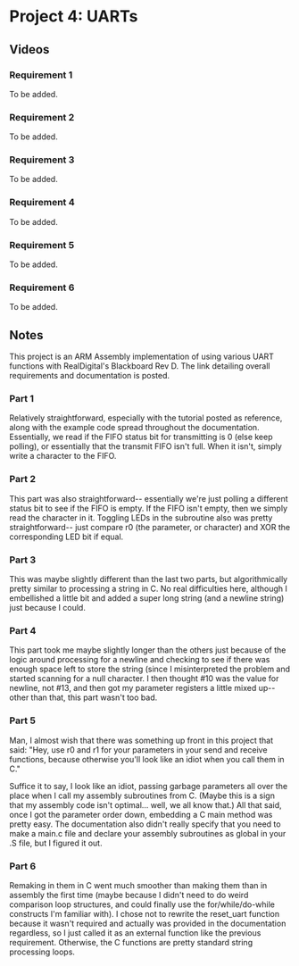 # Project 4: UARTs

## Videos
### Requirement 1
To be added.

### Requirement 2
To be added.

### Requirement 3
To be added.

### Requirement 4
To be added.

### Requirement 5
To be added.

### Requirement 6
To be added.

## Notes
This project is an ARM Assembly implementation of using various UART functions with RealDigital's Blackboard Rev D. The link detailing overall requirements and documentation is posted.

### Part 1
Relatively straightforward, especially with the tutorial posted as reference, along with the example code spread throughout the documentation. Essentially, we read if the FIFO status bit for transmitting is 0 (else keep polling), or essentially that the transmit FIFO isn't full. When it isn't, simply write a character to the FIFO.

### Part 2
This part was also straightforward-- essentially we're just polling a different status bit to see if the FIFO is empty. If the FIFO isn't empty, then we simply read the character in it. Toggling LEDs in the subroutine also was pretty straightforward-- just compare r0 (the parameter, or character) and XOR the corresponding LED bit if equal.

### Part 3
This was maybe slightly different than the last two parts, but algorithmically pretty similar to processing a string in C. No real difficulties here, although I embellished a little bit and added a super long string (and a newline string) just because I could.

### Part 4
This part took me maybe slightly longer than the others just because of the logic around processing for a newline and checking to see if there was enough space left to store the string (since I misinterpreted the problem and started scanning for a null character. I then thought #10 was the value for newline, not #13, and then got my parameter registers a little mixed up-- other than that, this part wasn't too bad.

### Part 5
Man, I almost wish that there was something up front in this project that said: "Hey, use r0 and r1 for your parameters in your send and receive functions, because otherwise you'll look like an idiot when you call them in C."

Suffice it to say, I look like an idiot, passing garbage parameters all over the place when I call my assembly subroutines from C. (Maybe this is a sign that my assembly code isn't optimal... well, we all know that.) All that said, once I got the parameter order down, embedding a C main method was pretty easy. The documentation also didn't really specify that you need to make a main.c file and declare your assembly subroutines as global in your .S file, but I figured it out.

### Part 6
Remaking in them in C went much smoother than making them than in assembly the first time (maybe because I didn't need to do weird comparison loop structures, and could finally use the for/while/do-while constructs I'm familiar with). I chose not to rewrite the reset_uart function because it wasn't required and actually was provided in the documentation regardless, so I just called it as an external function like the previous requirement. Otherwise, the C functions are pretty standard string processing loops.